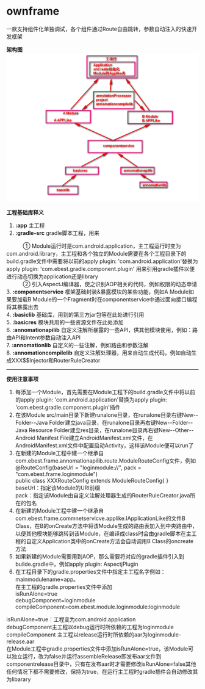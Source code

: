 # ownframe
一款支持组件化单独调试，各个组件通过Route自由跳转，参数自动注入的快速开发框架

**架构图**<br>
![](https://raw.githubusercontent.com/ztw2010/ownframe/master/pic/%E6%9E%B6%E6%9E%84%E5%9B%BE.png)


**工程基础库释义**<br>
1. **:app** 主工程<br>
2. **:gradle-src** gradle脚本工程，用来<br>

&nbsp;&nbsp;&nbsp;&nbsp;&nbsp;&nbsp;&nbsp;&nbsp;&nbsp;&nbsp;&nbsp;① Module运行时是com.android.application，主工程运行时变为com.android.library，主工程和各个独立的Module需要在各个工程目录下的build.gradle文件中需要将以前的apply plugin: 'com.android.application'替换为apply plugin: 'com.ebest.gradle.component.plugin' 用来引用gradle插件以便进行动态切换为application还是library<br>
&nbsp;&nbsp;&nbsp;&nbsp;&nbsp;&nbsp;&nbsp;&nbsp;&nbsp;&nbsp;&nbsp;② 引入AspectJ编译器，使之识别AOP相关的代码，例如权限的动态申请<br>
3. **:componentservice** 框架基础封装&暴露模块的某些功能，例如A Module如果要加载B Module的一个Fragment时在componentservice中通过面向接口编程将其暴露出去<br>
4. **:basiclib** 基础库，用到的第三方jar包等在此处进行引用<br>
5. **:basicres** 模块共用的一些资源文件在此处添加<br>
6. **:annomationapilib** 自定义注解所暴露的一些API，供其他模块使用，例如：路由API和Intent参数自动注入API<br>
7. **:annomationlib** 自定义的一些注解，例如路由和参数注解<br>
8. **:annomationcompilelib** 自定义注解处理器，用来自动生成代码，例如自动生成XXX$$Injector和RouterRuleCreator<br>


----------

**使用注意事项**<br>
1. 每添加一个Module，首先需要在Module工程下的build.gradle文件中将以前的apply plugin: 'com.android.application'替换为apply plugin: 'com.ebest.gradle.component.plugin'插件
2. 在该Module src/main目录下新建runalone目录，在runalone目录右键New--Folder--Java Folder建立java目录，在runalone目录再右键New--Folder--Java Resource Folder建立res目录，在runalone目录再右键New--Other--Android Manifest File建立AndroidManifest.xml文件，在AndroidManifest.xml文件中配置启动Activity，这样该Module便可以run了<br>
3. 在新建的Module工程中建一个继承自com.ebest.frame.annomationapilib.route.ModuleRouteConfig文件，例如<br>
 @RouteConfig(baseUrl = "loginmodule://", pack = "com.ebest.frame.loginmodule")<br>
public class XXXRouteConfig extends ModuleRouteConfig{
}<br>
baseUrl：指定该Module的URI前缀<br>
pack：指定该Module由自定义注解处理器生成的RouterRuleCreator.java所在的包名<br>
4. 在新建的Module工程中建一个继承自com.ebest.frame.commnetservicve.applike.IApplicationLike的文件B Class，在B的onCreate方法中将该Module生成的路由表加入到中央路由中，以便其他模块能够跳转到该Module，在编译成class时会由gradle脚本在主工程的自定义Application类中的onCreate方法会自动调用B Class的oncreate方法<br>
5. 如果新建的Module需要用到AOP，那么需要将对应的gradle插件引入到builde.gradle中，例如apply plugin: AspectjPlugin<br>
6. 在工程目录下的gradle.properties文件中指定主工程名字例如：mainmodulename=app。<br>在主工程的gradle.properties文件中添加<br>isRunAlone=true<br>
debugComponent=loginmodule<br>
compileComponent=com.ebest.module.loginmodule:loginmodule<br>

isRunAlone=true：工程变为com.android.application<br>
debugComponent主工程以debug运行时所依赖的工程为loginmodule<br>
compileComponent 主工程以release运行时所依赖的aar为loginmodule-release.aar<br>
在Module工程中gradle.properties文件中添加isRunAlone=true，该Module可以独立运行，改为false并运行assembleRelease即发布aar文件到componentrelease目录中，只有在发布aar时才需要修改isRunAlone=false其他任何情况下都不需要修改，保持为true，在运行主工程时gradle插件会自动修改其为libarary

